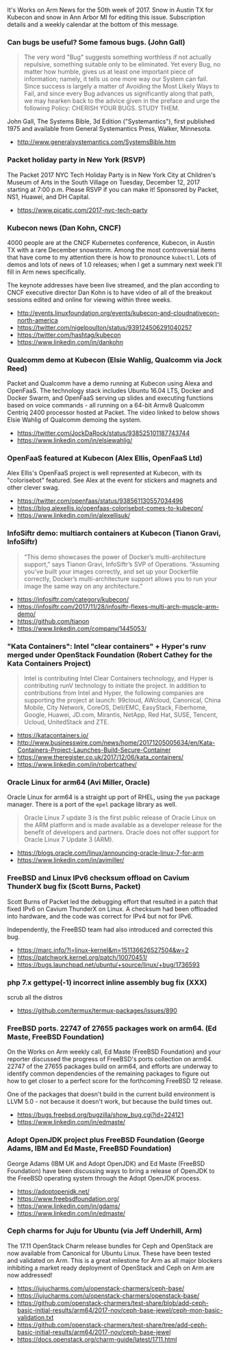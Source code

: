 It's Works on Arm News for the 50th week of 2017. Snow in 
Austin TX for Kubecon and snow in Ann Arbor MI for editing
this issue. Subscription details and a weekly calendar at
the bottom of this message.

### Can bugs be useful? Some famous bugs. (John Gall)

> The very word "Bug" suggests something worthless if not actually
repulsive, something suitable only to be eliminated. Yet every Bug, no
matter how humble, gives us at least one important piece of
information; namely, it tells us one more way our System can fail.
Since success is largely a matter of Avoiding the Most Likely Ways to
Fail, and since every Bug advances us significantly along that path, we
may hearken back to the advice given in the preface and urge the following
Policy: CHERISH YOUR BUGS. STUDY THEM.

John Gall, The Systems Bible, 3d Edition ("Systemantics"), first
published 1975 and available from General Systemantics Press, Walker, Minnesota.

* http://www.generalsystemantics.com/SystemsBible.htm

### Packet holiday party in New York (RSVP)

The Packet 2017 NYC Tech Holiday Party is in New York City at Children's Museum of Arts
in the South Village on Tuesday, December 12, 2017 starting at 7:00 p.m.
Please RSVP if you can make it! Sponsored by Packet, NS1, Huawei, and DH Capital.

* https://www.picatic.com/2017-nyc-tech-party

### Kubecon news (Dan Kohn, CNCF)

4000 people are at the CNCF Kubernetes conference, Kubecon, in Austin TX with
a rare December snowstorm. Among the most controversial items
that have come to my attention there is how to pronounce `kubectl`. Lots of
demos and lots of news of 1.0 releases; when I get a summary next week I'll
fill in Arm news specifically.

The keynote addresses have been live streamed, and the plan according to 
CNCF executive director Dan Kohn is to have video of all of the
breakout sessions edited and online for viewing within three weeks.

* http://events.linuxfoundation.org/events/kubecon-and-cloudnativecon-north-america
* https://twitter.com/nigelpoulton/status/939124506291040257
* https://twitter.com/hashtag/kubecon
* https://www.linkedin.com/in/dankohn

### Qualcomm demo at Kubecon (Elsie Wahlig, Qualcomm via Jock Reed)

Packet and Qualcomm have a demo running at Kubecon using
Alexa and OpenFaaS. The technology stack includes Ubuntu 16.04 LTS,
Docker and Docker Swarm, and OpenFaaS serving up slides and 
executing functions based on voice commands - all running on
a 64-bit Armv8 Qualcomm Centriq 2400 processor hosted at Packet.
The video linked to below shows Elsie Wahlig of Qualcomm demoing the system.

* https://twitter.com/JockDaRock/status/938525101187743744
* https://www.linkedin.com/in/elsiewahlig/

### OpenFaaS featured at Kubecon (Alex Ellis, OpenFaaS Ltd)

Alex Ellis's OpenFaaS project is well represented at Kubecon,
with its "colorisebot" featured. See Alex at the event for
stickers and magnets and other clever swag.

* https://twitter.com/openfaas/status/938561130557034496
* https://blog.alexellis.io/openfaas-colorisebot-comes-to-kubecon/
* https://www.linkedin.com/in/alexellisuk/

### InfoSiftr demo: multiarch containers at Kubecon (Tianon Gravi, InfoSiftr)

> “This demo showcases the power of Docker’s multi-architecture support,” says Tianon Gravi, InfoSiftr’s SVP of Operations. “Assuming you’ve built your images correctly, and set up your Dockerfile correctly, Docker’s multi-architecture support allows you to run your image the same way on any architecture.”

* https://infosiftr.com/category/kubecon/
* https://infosiftr.com/2017/11/28/infosiftr-flexes-multi-arch-muscle-arm-demo/
* https://github.com/tianon
* https://www.linkedin.com/company/1445053/

### "Kata Containers": Intel "clear containers" + Hyper's runv merged under OpenStack Foundation (Robert Cathey for the Kata Containers Project)

> Intel is contributing Intel Clear Containers technology, and Hyper is contributing runV technology to initiate the project. In addition to contributions from Intel and Hyper, the following companies are supporting the project at launch: 99cloud, AWcloud, Canonical, China Mobile, City Network, CoreOS, Dell/EMC, EasyStack, Fiberhome, Google, Huawei, JD.com, Mirantis, NetApp, Red Hat, SUSE, Tencent, Ucloud, UnitedStack and ZTE.

* https://katacontainers.io/
* http://www.businesswire.com/news/home/20171205005634/en/Kata-Containers-Project-Launches-Build-Secure-Container
* https://www.theregister.co.uk/2017/12/06/kata_containers/
* https://www.linkedin.com/in/robertcathey/

### Oracle Linux for arm64 (Avi Miller, Oracle)

Oracle Linux for arm64 is a straight up port of RHEL, using the `yum` package manager. There is a
port of the `epel` package library as well.

> Oracle Linux 7 update 3 is the first public release of Oracle Linux on the ARM platform and is made available as a developer release for the benefit of developers and partners. Oracle does not offer support for Oracle Linux 7 Update 3 (ARM).

* https://blogs.oracle.com/linux/announcing-oracle-linux-7-for-arm
* https://www.linkedin.com/in/avimiller/

### FreeBSD and Linux IPv6 checksum offload on Cavium ThunderX bug fix (Scott Burns, Packet)

Scott Burns of Packet led the debugging effort that resulted in a patch
that fixed IPv6 on Cavium ThunderX on Linux. A checksum had been offloaded
into hardware, and the code was correct for IPv4 but not for IPv6. 

Independently, the FreeBSD team had also introduced and corrected this bug.

* https://marc.info/?l=linux-kernel&m=151136626527504&w=2
* https://patchwork.kernel.org/patch/10070451/
* https://bugs.launchpad.net/ubuntu/+source/linux/+bug/1736593

### php 7.x gettype(-1) incorrect inline assembly bug fix (XXX)

scrub all the distros

* https://github.com/termux/termux-packages/issues/890

### FreeBSD ports. 22747 of 27655 packages work on arm64. (Ed Maste, FreeBSD Foundation)

On the Works on Arm weekly call, Ed Maste (FreeBSD Foundation) and your
reporter discussed the progress of FreeBSD's ports collection on arm64.
22747 of the 27655 packages build on arm64, and efforts are underway to 
identify common dependencies of the remaining packages to figure out
how to get closer to a perfect score for the forthcoming FreeBSD 12 release.

One of the packages that doesn't build in the current build environment is
LLVM 5.0 - not because it doesn't work, but because the build times out. 

* https://bugs.freebsd.org/bugzilla/show_bug.cgi?id=224121
* https://www.linkedin.com/in/edmaste/

### Adopt OpenJDK project plus FreeBSD Foundation (George Adams, IBM and Ed Maste, FreeBSD Foundation)

George Adams (IBM UK and Adopt OpenJDK) and Ed Maste (FreeBSD Foundation)
have been discussing ways to bring a release of OpenJDK to the FreeBSD
operating system through the Adopt OpenJDK process.

* https://adoptopenjdk.net/
* https://www.freebsdfoundation.org/
* https://www.linkedin.com/in/gdams/
* https://www.linkedin.com/in/edmaste/

### Ceph charms for Juju for Ubuntu (via Jeff Underhill, Arm)

The 17.11 OpenStack Charm release bundles for Ceph and OpenStack
are now available from Canonical for Ubuntu Linux. These have been
tested and validated on Arm. This is a great milestone for Arm as
all major blockers inhibiting a market ready deployment of OpenStack
and Ceph on Arm are now addressed!

* https://jujucharms.com/u/openstack-charmers/ceph-base/
* https://jujucharms.com/u/openstack-charmers/openstack-base/
* https://github.com/openstack-charmers/test-share/blob/add-ceph-basic-initial-results/arm64/2017-nov/ceph-base-jewel/ceph-mon-basic-validation.txt
* https://github.com/openstack-charmers/test-share/tree/add-ceph-basic-initial-results/arm64/2017-nov/ceph-base-jewel
* https://docs.openstack.org/charm-guide/latest/1711.html 


